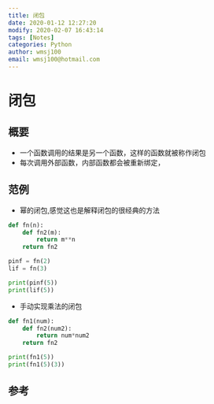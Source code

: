 ```yaml
---
title: 闭包
date: 2020-01-12 12:27:20
modify: 2020-02-07 16:43:14 
tags: [Notes]
categories: Python
author: wmsj100
email: wmsj100@hotmail.com
---
```


# 闭包

## 概要

- 一个函数调用的结果是另一个函数，这样的函数就被称作闭包
- 每次调用外部函数，内部函数都会被重新绑定，

## 范例

- 幂的闭包,感觉这也是解释闭包的很经典的方法
```python
def fn(n):
    def fn2(m):
        return m**n
    return fn2

pinf = fn(2)
lif = fn(3)

print(pinf(5))
print(lif(5))
```

- 手动实现乘法的闭包
```python
def fn1(num):
    def fn2(num2):
        return num*num2
    return fn2

print(fn1(5))
print(fn1(5)(3))
```

## 参考

